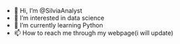 - 👋 Hi, I’m @SilviaAnalyst
- 👀 I’m interested in data science
- 🌱 I’m currently learning Python 
- 📫 How to reach me through my webpage(i will update)

<!---
SilviaAnalyst/SilviaAnalyst is a ✨ special ✨ repository because its `README.md` (this file) appears on your GitHub profile.
You can click the Preview link to take a look at your changes.
--->
